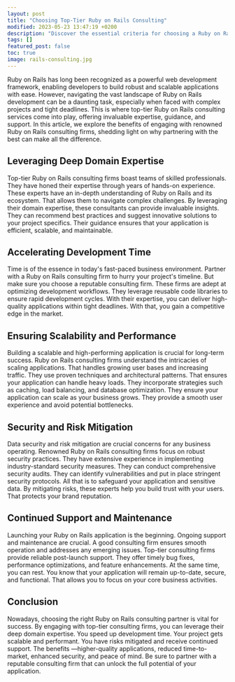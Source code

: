 ```yaml
---
layout: post
title: "Choosing Top-Tier Ruby on Rails Consulting"
modified: 2023-05-23 13:47:19 +0200
description: "Discover the essential criteria for choosing a Ruby on Rails development consulting firm to develop your project."
tags: []
featured_post: false
toc: true
image: rails-consulting.jpg
---
```


Ruby on Rails has long been recognized as a powerful web development framework, enabling developers to build robust and scalable applications with ease. However, navigating the vast landscape of Ruby on Rails development can be a daunting task, especially when faced with complex projects and tight deadlines. This is where top-tier Ruby on Rails consulting services come into play, offering invaluable expertise, guidance, and support. In this article, we explore the benefits of engaging with renowned Ruby on Rails consulting firms, shedding light on why partnering with the best can make all the difference.

## Leveraging Deep Domain Expertise

Top-tier Ruby on Rails consulting firms boast teams of skilled professionals. They have honed their expertise through years of hands-on experience. These experts have an in-depth understanding of Ruby on Rails and its ecosystem. That allows them to navigate complex challenges. By leveraging their domain expertise, these consultants can provide invaluable insights. They can recommend best practices and suggest innovative solutions to your project specifics. Their guidance ensures that your application is efficient, scalable, and maintainable.

## Accelerating Development Time

Time is of the essence in today's fast-paced business environment. Partner with a Ruby on Rails consulting firm to hurry your project's timeline. But make sure you choose a reputable consulting firm. These firms are adept at optimizing development workflows. They leverage reusable code libraries to ensure rapid development cycles. With their expertise, you can deliver high-quality applications within tight deadlines. With that, you gain a competitive edge in the market.

## Ensuring Scalability and Performance

Building a scalable and high-performing application is crucial for long-term success. Ruby on Rails consulting firms understand the intricacies of scaling applications. That handles growing user bases and increasing traffic. They use proven techniques and architectural patterns. That ensures your application can handle heavy loads. They incorporate strategies such as caching, load balancing, and database optimization. They ensure your application can scale as your business grows. They provide a smooth user experience and avoid potential bottlenecks.

## Security and Risk Mitigation

Data security and risk mitigation are crucial concerns for any business operating. Renowned Ruby on Rails consulting firms focus on robust security practices. They have extensive experience in implementing industry-standard security measures. They can conduct comprehensive security audits. They can identify vulnerabilities and put in place stringent security protocols. All that is to safeguard your application and sensitive data. By mitigating risks, these experts help you build trust with your users. That protects your brand reputation.

## Continued Support and Maintenance

Launching your Ruby on Rails application is the beginning. Ongoing support and maintenance are crucial. A good consulting firm ensures smooth operation and addresses any emerging issues. Top-tier consulting firms provide reliable post-launch support. They offer timely bug fixes, performance optimizations, and feature enhancements. At the same time, you can rest. You know that your application will remain up-to-date, secure, and functional. That allows you to focus on your core business activities.

## Conclusion

Nowadays, choosing the right Ruby on Rails consulting partner is vital for success. By engaging with top-tier consulting firms, you can leverage their deep domain expertise. You speed up development time. Your project gets scalable and performant. You have risks mitigated and receive continued support. The benefits —higher-quality applications, reduced time-to-market, enhanced security, and peace of mind. Be sure to partner with a reputable consulting firm that can unlock the full potential of your application.
